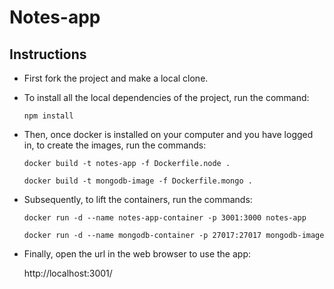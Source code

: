 # Notes-app

## Instructions

- First fork the project and make a local clone.

- To install all the local dependencies of the project, run the command:

    ```
    npm install
    ```

- Then, once docker is installed on your computer and you have logged in, to create the images, run the commands:

    ```
    docker build -t notes-app -f Dockerfile.node .
    ```
    ```
    docker build -t mongodb-image -f Dockerfile.mongo .
    ```

- Subsequently, to lift the containers, run the commands:
    ```
    docker run -d --name notes-app-container -p 3001:3000 notes-app
    ```
    ```
    docker run -d --name mongodb-container -p 27017:27017 mongodb-image
    ```
- Finally, open the url in the web browser to use the app:

    http://localhost:3001/